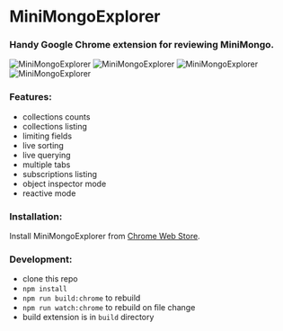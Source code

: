 # MiniMongoExplorer

### Handy Google Chrome extension for reviewing MiniMongo.

![MiniMongoExplorer](https://raw.githubusercontent.com/radekmie/MiniMongoExplorer/master/binary/github-1.png)
![MiniMongoExplorer](https://raw.githubusercontent.com/radekmie/MiniMongoExplorer/master/binary/github-2.png)
![MiniMongoExplorer](https://raw.githubusercontent.com/radekmie/MiniMongoExplorer/master/binary/github-3.png)
![MiniMongoExplorer](https://raw.githubusercontent.com/radekmie/MiniMongoExplorer/master/binary/github-4.png)

### Features:

- collections counts
- collections listing
- limiting fields
- live sorting
- live querying
- multiple tabs
- subscriptions listing
- object inspector mode
- reactive mode

### Installation:

Install MiniMongoExplorer from [Chrome Web Store](https://chrome.google.com/webstore/detail/minimongoexplorer/bpbalpgdnkieljogofnfjmgcnjcaiheg).

### Development:

- clone this repo
- `npm install`
- `npm run build:chrome` to rebuild
- `npm run watch:chrome` to rebuild on file change
- build extension is in `build` directory
